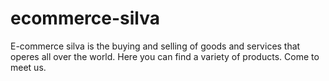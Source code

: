 # ecommerce-silva
E-commerce silva is the buying and selling of goods and services that operes all over the world. Here you can find a variety of products.
Come to meet us.

